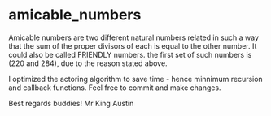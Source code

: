 # amicable_numbers
Amicable numbers are two different natural numbers related in such a way that the sum of the proper divisors of each is equal to the other number.
It could also be called FRIENDLY numbers.
the first set of such numbers is (220 and 284), due to the reason stated above.

I optimized the actoring algorithm to save time - hence minnimum recursion and callback functions.
Feel free to commit and make changes.

Best regards buddies!
Mr King Austin
